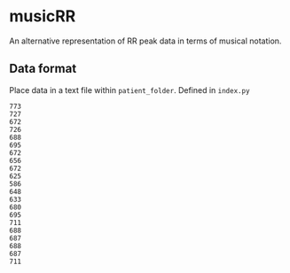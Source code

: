 # musicRR

An alternative representation of RR peak data in terms of musical notation.

## Data format

Place data in a text file within `patient_folder`. Defined in `index.py`

```
773
727
672
726
688
695
672
656
672
625
586
648
633
680
695
711
688
687
688
687
711
```
